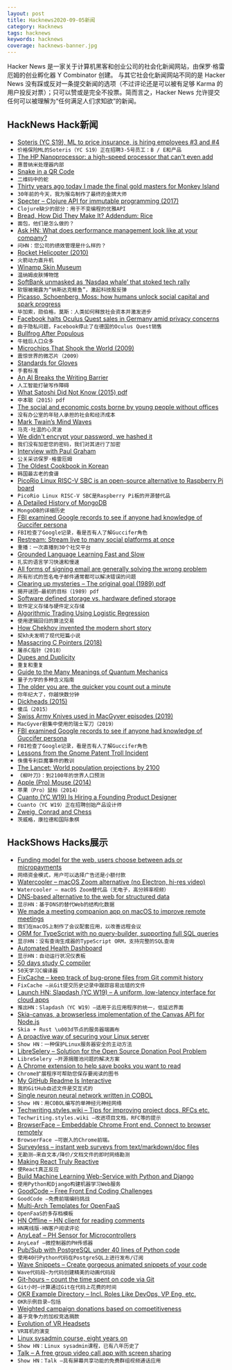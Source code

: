 ```yaml
---
layout: post
title: Hacknews2020-09-05新闻
category: Hacknews
tags: hacknews
keywords: hacknews
coverage: hacknews-banner.jpg
---
```


Hacker News 是一家关于计算机黑客和创业公司的社会化新闻网站，由保罗·格雷厄姆的创业孵化器 Y Combinator 创建。
与其它社会化新闻网站不同的是 Hacker News 没有踩或反对一条提交新闻的选项（不过评论还是可以被有足够 Karma 的用户投反对票）；只可以赞或是完全不投票。简而言之，Hacker News 允许提交任何可以被理解为“任何满足人们求知欲”的新闻。

## HackNews Hack新闻


- [Soteris (YC S19), ML to price insurance, is hiring employees #3 and #4](https://www.soteris.co/#careers)
- `价格保险ML的Soteris（YC S19）正在招聘3-5号员工：B / E和产品`
- [The HP Nanoprocessor: a high-speed processor that can't even add](http://www.righto.com/2020/09/inside-hp-nanoprocessor-high-speed.html)
- `惠普纳米处理器内部`
- [Snake in a QR Code](https://itsmattkc.com/etc/snakeqr/)
- `二维码中的蛇`
- [Thirty years ago today I made the final gold masters for Monkey Island](https://grumpygamer.com/thirty_years_ago)
- `30年前的今天，我为猴岛制作了最终的金牌大师`
- [Specter – Clojure API for immutable programming (2017)](http://nathanmarz.com/blog/clojures-missing-piece.html)
- `Clojure缺少的部分：用于不变编程的优雅API`
- [Bread, How Did They Make It? Addendum: Rice](https://acoup.blog/2020/09/04/collections-bread-how-did-they-make-it-addendum-rice/)
- `面包，他们是怎么做的？`
- [Ask HN: What does performance management look like at your company?](item?id=24374347)
- `问HN：您公司的绩效管理是什么样的？`
- [Rocket Helicopter (2010)](https://www.tecaeromex.com/ingles/RH-i.htm)
- `火箭动力直升机`
- [Winamp Skin Museum](https://skins.webamp.org/)
- `温纳姆皮肤博物馆`
- [SoftBank unmasked as ‘Nasdaq whale’ that stoked tech rally](https://www.ft.com/content/75587aa6-1f1f-4e9d-b334-3ff866753fa2)
- `软银被揭露为“纳斯达克鲸鱼”，激起科技股反弹`
- [Picasso, Schoenberg, Moss: how humans unlock social capital and spark progress](https://blog.leonardofederico.com/2020/08/how-humans-unlock-social-capital.html)
- `毕加索，勋伯格，莫斯：人类如何释放社会资本并激发进步`
- [Facebook halts Oculus Quest sales in Germany amid privacy concerns](https://arstechnica.com/gaming/2020/09/facebook-halts-oculus-quest-sales-in-germany-amid-privacy-concerns/)
- `由于隐私问题，Facebook停止了在德国的Oculus Quest销售`
- [Bullfrog After Populous](https://www.filfre.net/2020/09/bullfrog-after-populous/)
- `牛蛙后人口众多`
- [Microchips That Shook the World (2009)](https://spectrum.ieee.org/tech-history/silicon-revolution/25-microchips-that-shook-the-world)
- `震惊世界的微芯片（2009）`
- [Standards for Gloves](https://guidegloves.com/en/knowledge/standards)
- `手套标准`
- [An AI Breaks the Writing Barrier](https://www.wsj.com/articles/an-ai-breaks-the-writing-barrier-11598068862)
- `人工智能打破写作障碍`
- [What Satoshi Did Not Know (2015) pdf](https://www.ifca.ai/pub/fc15/89750001.pdf)
- `中本聪（2015）pdf`
- [The social and economic costs borne by young people without offices](https://www.theatlantic.com/magazine/archive/2020/10/career-costs-working-from-home/615472/)
- `没有办公室的年轻人承担的社会和经济成本`
- [Mark Twain’s Mind Waves](https://www.theparisreview.org/blog/2020/08/25/mark-twains-mind-waves/)
- `马克·吐温的心灵波`
- [We didn't encrypt your password, we hashed it](https://www.troyhunt.com/we-didnt-encrypt-your-password-we-hashed-it-heres-what-that-means/)
- `我们没有加密您的密码，我们对其进行了加密`
- [Interview with Paul Graham](https://pullrequest.substack.com/p/pr-interviews-paul-graham)
- `公关采访保罗·格雷厄姆`
- [The Oldest Cookbook in Korean](https://www.atlasobscura.com/articles/first-korean-cookbook)
- `韩国最古老的食谱`
- [PicoRio Linux RISC-V SBC is an open-source alternative to Raspberry Pi board](https://www.cnx-software.com/2020/09/04/picorio-linux-risc-v-sbc-is-an-open-source-alternative-to-raspberry-pi-board/)
- `PicoRio Linux RISC-V SBC是Raspberry Pi板的开源替代品`
- [A Detailed History of MongoDB](https://www.quickprogrammingtips.com/mongodb/mongodb-history.html)
- `MongoDB的详细历史`
- [FBI examined Google records to see if anyone had knowledge of Guccifer persona](https://nitter.net/kpoulsen/status/1255593138934013952#m)
- `FBI检查了Google记录，看是否有人了解Guccifer角色`
- [Restream: Stream live to many social platforms at once](https://restream.io/)
- `重播：一次直播到30个社交平台`
- [Grounded Language Learning Fast and Slow](https://arxiv.org/abs/2009.01719)
- `扎实的语言学习快速和慢速`
- [All forms of signing email are generally solving the wrong problem](https://utcc.utoronto.ca/~cks/space/blog/tech/SignedEmailWrongProblem)
- `所有形式的签名电子邮件通常都可以解决错误的问题`
- [Clearing up mysteries – The original goal (1989) pdf](https://bayes.wustl.edu/etj/articles/cmystery.pdf)
- `揭开谜团–最初的目标（1989）pdf`
- [Software defined storage vs. hardware defined storage](https://blog.min.io/comparing-software-defined-storage-with-appliances/)
- `软件定义存储与硬件定义存储`
- [Algorithmic Trading Using Logistic Regression](https://handsoffinvesting.com/an-algorithmic-trading-strategy-using-logistic-regression/)
- `使用逻辑回归的算法交易`
- [How Chekhov invented the modern short story](https://www.newstatesman.com/culture/books/2020/08/how-chekhov-invented-modern-short-story)
- `契kh夫发明了现代短篇小说`
- [Massacring C Pointers (2018)](https://wozniak.ca/blog/2018/06/25/1/index.html)
- `屠杀C指针（2018）`
- [Dupes and Duplicity](https://www.damninteresting.com/dupes-and-duplicity/)
- `重复和重复`
- [Guide to the Many Meanings of Quantum Mechanics](http://nautil.us/blog/your-guide-to-the-many-meanings-of-quantum-mechanics)
- `量子力学的多种含义指南`
- [The older you are, the quicker you count out a minute](https://thecritic.co.uk/issues/september-2020/time-flies-relatively-speaking/)
- `你年纪大了，你越快数分钟`
- [Dickheads (2015)](https://thebaffler.com/salvos/dickheads)
- `傻瓜（2015）`
- [Swiss Army Knives used in MacGyver episodes (2019)](https://www.macgyveronline.com/macgyververse/equipmenttech/saks-used-in-each-episode/)
- `MacGyver剧集中使用的瑞士军刀（2019）`
- [FBI examined Google records to see if anyone had knowledge of Guccifer persona](https://twitter.com/kpoulsen/status/1255585290380443648)
- `FBI检查了Google记录，看是否有人了解Guccifer角色`
- [Lessons from the Gnome Patent Troll Incident](https://blog.hansenpartnership.com/lessons-from-the-gnome-patent-troll-incident/)
- `侏儒专利巨魔事件的教训`
- [The Lancet: World population projections by 2100](https://www.thelancet.com/article/S0140-6736(20)30677-2/fulltext)
- `《柳叶刀》：到2100年的世界人口预测`
- [Apple (Pro) Mouse (2014)](http://www.minimallyminimal.com/blog/apple-pro-mouse)
- `苹果（Pro）鼠标（2014）`
- [Cuanto (YC W19) Is Hiring a Founding Product Designer](https://angel.co/company/cuanto/jobs/963905-founding-product-designer)
- `Cuanto（YC W19）正在招聘创始产品设计师`
- [Zweig, Conrad and Chess](https://www.thearticle.com/darkness-and-light-joseph-conrad-stefan-zweig-and-chess)
- `茨威格，康拉德和国际象棋`


## HackShows Hacks展示

- [ Funding model for the web, users choose between ads or micropayments](http://satotious.com)
- `网络资金模式，用户可以选择广告还是小额付款`
- [ Watercooler – macOS Zoom alternative (no Electron, hi-res video)](http://getwatercooler.io)
- `Watercooler – macOS Zoom替代品（无电子，高分辨率视频）`
- [ DNS-based alternative to the web for structured data](https://www.num.uk/blog/announcing-num)
- `显示HN：基于DNS的替代Web的结构化数据`
- [ We made a meeting companion app on macOS to improve remote meetings](https://apps.apple.com/us/app/meetingninja/id1527536623?mt=12)
- `我们在macOS上制作了会议配套应用，以改善远程会议`
- [ ORM for TypeScript with no query-builder, supporting full SQL queries](https://github.com/Seb-C/kiss-orm)
- `显示HN：没有查询生成器的TypeScript ORM，支持完整的SQL查询`
- [ Automated Health Dashboard](https://github.com/TwinProduction/gatus)
- `显示HN：自动运行状况仪表板`
- [ 50 days study C compiler](https://github.com/truongpt/meo)
- `50天学习C编译器`
- [ FixCache – keep track of bug-prone files from Git commit history](https://github.com/aavshr/fixCache)
- `FixCache –从Git提交历史记录中跟踪容易出错的文件`
- [Launch HN: Slapdash (YC W19) – A uniform, low-latency interface for cloud apps](item?id=24364811)
- `推出HN：Slapdash（YC W19）–适用于云应用程序的统一，低延迟界面`
- [ Skia-canvas, a browserless implementation of the Canvas API for Node.js](https://github.com/samizdatco/skia-canvas)
- `Skia + Rust \u003d节点的服务器端画布`
- [ A proactive way of securing your Linux server](https://github.com/prashantgupta24/firewalld-rest)
- `Show HN：一种保护Linux服务器安全的主动方法`
- [ LibreSelery – Solution for the Open Source Donation Pool Problem](https://github.com/protontypes/openselery)
- `LibreSelery –开源捐赠池问题的解决方案`
- [ A Chrome extension to help save books you want to read](https://chrome.google.com/webstore/detail/babelshelf/hagchccjngldonihokhncngknojhabgc)
- `Chrome扩展程序可帮助您保存要阅读的图书`
- [ My GitHub Readme Is Interactive](https://github.com/veggiedefender/typing)
- `我的GitHub自述文件是交互式的`
- [ Single neuron neural network written in COBOL](https://github.com/victorqribeiro/perceptronCobol)
- `Show HN：用COBOL编写的单神经元神经网络`
- [ Techwriting.styles.wiki – Tips for improving project docs, RFCs etc.](http://techwriting.styles.wiki)
- `Techwriting.styles.wiki –改进项目文档，RFC等的提示`
- [ BrowserFace – Embeddable Chrome Front end. Connect to browser remotely](https://github.com/dosyago/BrowserFace.git)
- `BrowserFace –可嵌入的Chrome前端。`
- [ Surveyless – instant web surveys from text/markdown/doc files](https://www.surveyless.com/)
- `无勘测–来自文本/降价/文档文件的即时网络勘测`
- [ Making React Truly Reactive](https://github.com/MananTank/radioactive-state#readme)
- `使React真正反应`
- [ Build Machine Learning Web-Service with Python and Django](https://github.com/pplonski/my_ml_service)
- `使用Python和Django构建机器学习Web服务`
- [ GoodCode – Free Front End Coding Challenges](https://moeminm.github.io/goodcode)
- `GoodCode –免费前端编码挑战`
- [ Multi-Arch Templates for OpenFaaS](https://github.com/alexellis/multiarch-templates)
- `OpenFaaS的多存档模板`
- [ HN Offline – HN client for reading comments](https://hn.byroni.us/)
- `HN离线版-HN客户阅读评论`
- [ AnyLeaf – PH Sensor for Microcontrollers](https://www.anyleaf.org/ph-module)
- `AnyLeaf –微控制器的PH传感器`
- [ Pub/Sub with PostgreSQL under 40 lines of Python code](https://gist.github.com/kissgyorgy/beccba1291de962702ea9c237a900c79)
- `使用40行Python代码在PostgreSQL上进行发布/订阅`
- [ Wave Snippets – Create gorgeous animated snippets of your code](https://www.wavesnippets.com/)
- `Wave代码段–为代码创建精美的动画代码段`
- [ Git-hours – count the time spent on code via Git](https://github.com/ceigh/git-hours)
- `Git小时–计算通过Git在代码上花费的时间`
- [ OKR Example Directory – Incl. Roles Like DevOps, VP Eng, etc.](https://soapboxhq.com/goal-examples)
- `OKR示例目录–包括`
- [ Weighted campaign donations based on competitiveness](https://takecongress.org/)
- `基于竞争力的加权竞选捐款`
- [ Evolution of VR Headsets](https://twitter.com/hedronvision/status/1301997023265271813)
- `VR耳机的演变`
- [ Linux sysadmin course, eight years on](item?id=24380969)
- `Show HN：Linux sysadmin课程，已有八年历史了`
- [ Talk – A free group video call app with screen sharing](https://github.com/vasanthv/talk)
- `Show HN：Talk –具有屏幕共享功能的免费群组视频通话应用`

